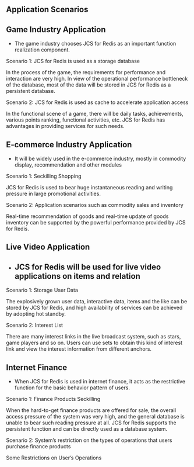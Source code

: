## Application Scenarios

## Game Industry Application
- The game industry chooses JCS for Redis as an important function realization component.

Scenario 1: JCS for Redis is used as a storage database

In the process of the game, the requirements for performance and interaction are very high. In view of the operational performance bottleneck of the database, most of the data will be stored in JCS for Redis as a persistent database.

Scenario 2: JCS for Redis is used as cache to accelerate application access

In the functional scene of a game, there will be daily tasks, achievements, various points ranking, functional activities, etc. JCS for Redis has advantages in providing services for such needs.

## E-commerce Industry Application
- It will be widely used in the e-commerce industry, mostly in commodity display, recommendation and other modules

Scenario 1: Seckilling Shopping

JCS for Redis is used to bear huge instantaneous reading and writing pressure in large promotional activities.

Scenario 2: Application scenarios such as commodity sales and inventory

Real-time recommendation of goods and real-time update of goods inventory can be supported by the powerful performance provided by JCS for Redis.

## Live Video Application
- ## JCS for Redis will be used for live video applications on items and relation

Scenario 1: Storage User Data

The explosively grown user data, interactive data, items and the like can be stored by JCS for Redis, and high availability of services can be achieved by adopting hot standby.

Scenario 2: Interest List

There are many interest links in the live broadcast system, such as stars, game players and so on. Users can use sets to obtain this kind of interest link and view the interest information from different anchors.



## Internet Finance
- When JCS for Redis is used in internet finance, it acts as the restrictive function for the basic behavior pattern of users.

Scenario 1: Finance Products Seckilling

When the hard-to-get finance products are offered for sale, the overall access pressure of the system was very high, and the general database is unable to bear such reading pressure at all. JCS for Redis supports the persistent function and can be directly used as a database system.

Scenario 2: System’s restriction on the types of operations that users purchase finance products

Some Restrictions on User’s Operations
